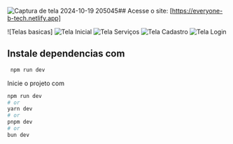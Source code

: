 ![Captura de tela 2024-10-19 205045](https://github.com/user-attachments/assets/a76bf856-735f-48f1-8011-025c471f67ee)## Acesse o site: [https://everyone-b-tech.netlify.app]

 ![Telas basicas]
![Tela Inicial](https://github.com/user-attachments/assets/89fdae3e-45e6-4b5c-879c-9eeba91b7f7b)
![Tela Serviços](https://github.com/user-attachments/assets/c6b69d8d-60c7-4ae6-8c62-59fd298669d9)
![Tela Cadastro](https://github.com/user-attachments/assets/4924dd30-e622-485f-9ca4-9b19b909be52)
![Tela Login](https://github.com/user-attachments/assets/f5bf57c8-06b3-48ac-958d-e1c0d6f9c6a7)

 
## Instale dependencias com 
```bash
 npm run dev
```
Inicie o projeto com

```bash
npm run dev
# or
yarn dev
# or
pnpm dev
# or
bun dev
```



